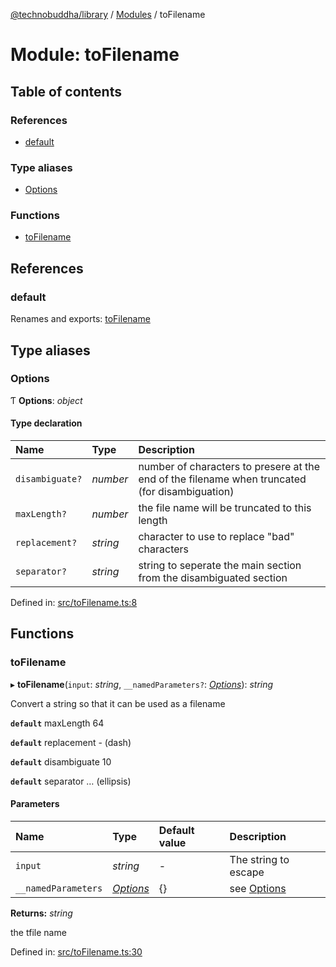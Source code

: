 [@technobuddha/library](../../README.md) / [Modules](../Modules.md) / toFilename

# Module: toFilename

## Table of contents

### References

- [default](tofilename.md#default)

### Type aliases

- [Options](tofilename.md#options)

### Functions

- [toFilename](tofilename.md#tofilename)

## References

### default

Renames and exports: [toFilename](tofilename.md#tofilename)

## Type aliases

### Options

Ƭ **Options**: *object*

#### Type declaration

| Name | Type | Description |
| :------ | :------ | :------ |
| `disambiguate?` | *number* | number of characters to presere at the end of the filename when truncated (for disambiguation) |
| `maxLength?` | *number* | the file name will be truncated to this length |
| `replacement?` | *string* | character to use to replace "bad" characters |
| `separator?` | *string* | string to seperate the main section from the disambiguated section |

Defined in: [src/toFilename.ts:8](https://github.com/technobuddha/hill.software/blob/693f679/packages/library/src/toFilename.ts#L8)

## Functions

### toFilename

▸ **toFilename**(`input`: *string*, `__namedParameters?`: [*Options*](tofilename.md#options)): *string*

Convert a string so that it can be used as a filename

**`default`** maxLength 64

**`default`** replacement - (dash)

**`default`** disambiguate 10

**`default`** separator … (ellipsis)

#### Parameters

| Name | Type | Default value | Description |
| :------ | :------ | :------ | :------ |
| `input` | *string* | - | The string to escape |
| `__namedParameters` | [*Options*](tofilename.md#options) | {} | see [Options](tofilename.md#options) |

**Returns:** *string*

the tfile name

Defined in: [src/toFilename.ts:30](https://github.com/technobuddha/hill.software/blob/693f679/packages/library/src/toFilename.ts#L30)
